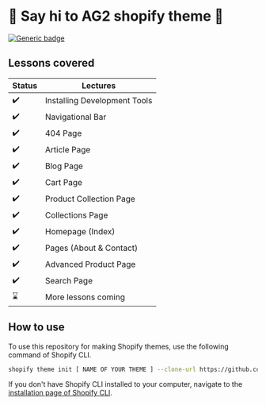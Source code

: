 # :wave: Say hi to AG2 shopify theme :wave:

[![Generic badge](https://img.shields.io/badge/course%20available%3F-yes-green.svg)](https://shields.io/)


## Lessons covered

Status | Lectures
------------ | -------------
:heavy_check_mark: | Installing Development Tools
:heavy_check_mark: | Navigational Bar
:heavy_check_mark: | 404 Page
:heavy_check_mark: | Article Page
:heavy_check_mark: | Blog Page
:heavy_check_mark: | Cart Page
:heavy_check_mark: | Product Collection Page
:heavy_check_mark: | Collections Page
:heavy_check_mark: | Homepage (Index)
:heavy_check_mark: | Pages (About & Contact)
:heavy_check_mark: | Advanced Product Page
:heavy_check_mark: | Search Page
:hourglass: | More lessons coming

## How to use

To use this repository for making Shopify themes, use the following command of Shopify CLI.
```sh
shopify theme init [ NAME OF YOUR THEME ] --clone-url https://github.com/sumitIsLearning/AG2-Shopify-theme.git
```

If you don't have Shopify CLI installed to your computer, navigate to the [installation page of Shopify CLI](https://shopify.dev/themes/tools/cli/installation).

